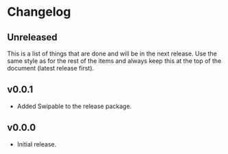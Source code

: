 # Changelog

## Unreleased

This is a list of things that are done and will be in the next release. Use the same style as for the rest of the items and always keep this at the top of the document (latest release first).

## v0.0.1

* Added Swipable to the release package.

## v0.0.0

* Initial release.
